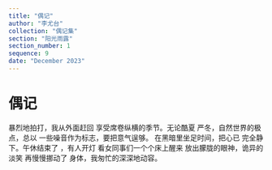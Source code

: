 ```yaml
---
title: "偶记"
author: "李尤台"
collection: "偶记集"
section: "阳光雨露"
section_number: 1
sequence: 9
date: "December 2023"
---
```


# 偶记

暴烈地拍打，我从外面赶回
享受席卷纵横的季节。无论酷夏
严冬，自然世界的极点，总以
一些噪音作为标志，要把意气逞够。
在黑暗里坐足时间，把心已
完全静下。午休结束了 ，有人开灯
看女同事们一个个床上醒来
放出朦胧的眼神，诡异的淡笑
再慢慢挪动了 身体，我匆忙的深深地动容。
